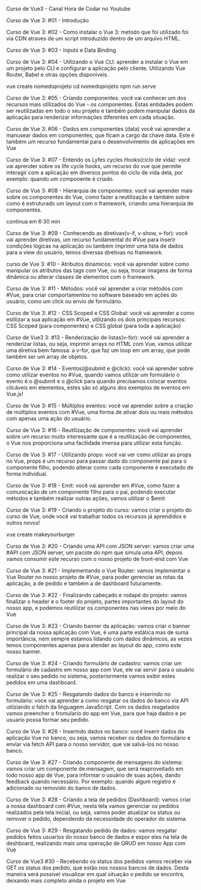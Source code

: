Curso de Vue3 - Canal Hora de Codar no Youtube 

Curso de Vue 3: #01 - Introdução

Curso de Vue 3: #02 - Como instalar o Vue 3:
metodo que foi utilizado foi via CDN atraves de um script introduzido dentro de um arquivo HTML.

Curso de Vue 3: #03 - Inputs e Data Binding

Curso de Vue 3: #04 - Utilizando o Vue CLI:
aprender a instalar o Vue em um projeto pelo CLI e configurar a aplicação pelo cliente. Utilizando Vue Router, Babel e otras opções disponiveis.

vue create nomedoprojeto
cd nomedoprojeto
npm run serve

Curso de Vue 3: #05 - Criando componentes:
você vai conhecer um dos recursos mais utilizados do Vue - os componentes. Estas entidades podem ser reutilizadas em todo o seu projeto e também podem manipular dados da aplicação para renderizar informações diferentes em cada situação.

Curso de Vue 3: #06 - Dados em componentes (data)
você vai aprender a manusear dados em componentes, que ficam a cargo da chave data. Este é também um recurso fundamental para o desenvolvimento de aplicações em Vue

Curso de Vue 3: #07 - Entendo os Lyfes cycles Hooks(ciclo de vida):
você vai aprender sobre os life cycle hooks, um recurso do vue que permite interagir com a aplicação em diversos pontos do ciclo de vida dela, por exemplo: quando um componente é criado.

Curso de Vue 3: #08 - Hierarquia de componentes:
você vai aprender mais sobre os componentes do Vue, como fazer a reutilização e também sobre como é estruturado um layout com o framework, criando uma hierarquia de componentes.

continua em 6:30 min

Curso de Vue 3: #09 - Conhecendo as diretivas(v-if, v-show, v-for):
você vai aprender diretivas, um recurso fundamental do #Vue para inserir condições lógicas na aplicação ou também imprimir uma lista de dados para a view do usuário, temos diversas diretivas no framework.

curso de Vue 3: #10 - Atributos dinamicos:
você vai aprender sobre como manipular os atributos das tags com Vue, ou seja, trocar imagens de forma dinâmica ou alterar classes de elementos com o framework.

Curso de Vue 3: #11 - Métodos:
você vai aprender a criar métodos com #Vue, para criar comportamentos no software baseado em ações do usuário, como um click ou envio de formulário.

Curso de Vue 3: #12 - CSS Scoped e CSS Global:
você vai aprender a como estilizar a sua aplicação em #Vue, utilizando os dois principais recursos: CSS Scoped (para componentes) e CSS global (para toda a aplicação)

Curso de Vue3 3: #13 - Renderização de listas(v-for):
você vai aprender a renderizar listas, ou seja, imprimir arrays no HTML com Vue, vamos utilizar uma diretiva bem famosa: a v-for, que faz um loop em um array, que pode também ser um array de objetos.

Curso de Vue 3: #14 - Eventos(@submit e @click):
você vai aprender sobre como utilizar eventos no #Vue, quando vamos utilizar um formulário o evento é o @submit e o @click para quando precisamos colocar eventos clicáveis em elementos, estes são só alguns dos exemplos de eventos em Vue.js!

Curso de Vue 3: #15 - Múltiplos eventos:
você vai aprender sobre a criação de múltiplos eventos com #Vue, uma forma de ativar dois ou mais métodos com apenas uma ação do usuário.

Curso de Vue 3: #16 - Reutilização de componentes:
você vai aprender sobre um recurso muito interessante que é a reutilização de componentes, o  Vue nos proporciona uma facilidade imensa para utilizar esta função.

Curso de Vue 3: #17 - Utilizando props:
você vai ver como utilizar as props no Vue, props é um recurso para passar dado do componente pai para o componente filho, podendo alterar como cada componente é executado de forma individual.

Curso de Vue 3: #18 - Emit:
você vai aprender em #Vue, como fazer a comunicação de um componente filho para o pai, podendo executar métodos e também realizar outras ações, vamos utilizar o $emit

Curso de Vue 3: #19 - Criando o projeto do curso:
vamos criar o projeto do curso de Vue, onde você vai trabalhar todos os recursos já aprendidos e outros novos!

vue create makeyourburger

Curso de Vue 3: #20 - Criando uma API com JSON server:
vamos criar uma #API com JSON server, um pacote do npm que simula uma API, depois vamos consumir este recurso com o nosso projeto de front-end com Vue

Curso de Vue 3: #21 - Implementando o Vue Router:
vamos implementar o Vue Router no nosso projeto de #Vue, para poder gerenciar as rotas da aplicação, a de pedido e também a de dashboard futuramente.

Curso de Vue 3: #22 - Finalizando cabeçado e rodapé do projeto:
vamos finalizar o header e o footer do projeto, partes importantes do layout do nosso app, e podemos reutilizar os componentes nas views por meio do Vue

Curso de Vue 3: #23 - Criando banner da aplicação:
vamos criar o banner principal da nossa aplicação com Vue, é uma parte estática mas de suma importância, nem sempre estamos lidando com dados dinâmicos, as vezes temos componentes apenas para atender ao layout do app, como este nosso banner.

Curso de Vue 3: #24 - Criando formulário de cadastro:
vamos criar um formulário de cadastro em nosso app com Vue, ele vai servir para o usuário realizar o seu pedido no sistema, posteriormente vamos exibir estes pedidos em uma dashboard.

Curso de Vue 3: #25 - Resgatando dados do banco e inserindo no formulario:
voce vai aprender a como resgatar os dados do banco via API utilziando o fatch da linguagem JavaScript. Com os dados resgatados vamos preencher o fromulario do app em Vue, para que haja dados e po usuario possa formar seu pedido.

Curso de Vue 3: #26 - Inserindo dados no banco:
você inserir dados da aplicação Vue no banco, ou seja, vamos receber os dados do formulário e enviar via fetch API para o nosso servidor, que vai salvá-los no nosso banco.

Curso de Vue 3: #27 - Criando componente de mensagens do sistema:
vamos criar um componente de mensagem, que será reaproveitado em todo nosso app de Vue, para informar o usuário de suas ações, dando feedback quando necessário. Por exemplo: quando algum registro é adicionado ou removido do banco de dados.

Curso de Vue 3: #28 - Criando a tela de pedidos (Dashboard):
vamos criar a nossa dashboard com #Vue, nesta tela vamos gerenciar os pedidos realizados pela tela inicial, ou seja, vamos poder atualizar os status ou remover o pedido, dependendo da necessidade do operador do sistema.

Curso de Vue 3: #29 - Resgatando pedido de dados:
vamos resgatar pedidos feitos usuarios do nosso banco de dados e expor eles na tela de deshboard, realizando mais uma operação de GRUD em nosso App com Vue 

Curso de Vue3 #30 - Recebendo os status dos pedidos
vamos receber via GET os status dos pedido, que estão nos nossos bancos de dados.
Desta maneira será possivel visualizar em qual situação o pedido se encontra, deixando mais completo ainda o projeto em Vue

